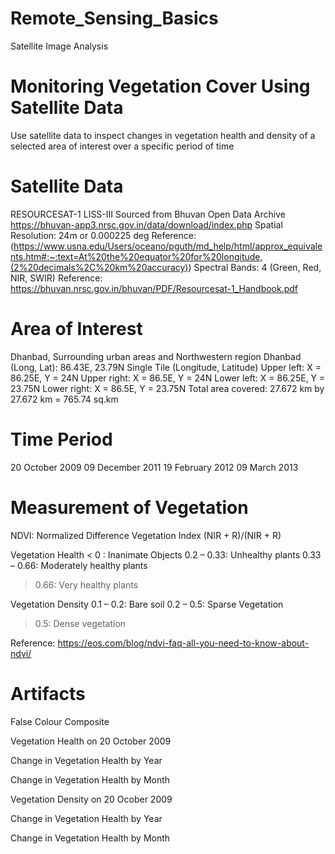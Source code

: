 # Remote_Sensing_Basics
Satellite Image Analysis

# Monitoring Vegetation Cover Using Satellite Data
Use satellite data to inspect changes in vegetation health and density of a selected area of interest over a specific period of time

# Satellite Data
RESOURCESAT-1 LISS-III
Sourced from Bhuvan Open Data Archive https://bhuvan-app3.nrsc.gov.in/data/download/index.php
Spatial Resolution: 24m or 0.000225 deg 
Reference: (https://www.usna.edu/Users/oceano/pguth/md_help/html/approx_equivalents.htm#:~:text=At%20the%20equator%20for%20longitude,(2%20decimals%2C%20km%20accuracy))
Spectral Bands: 4 (Green, Red, NIR, SWIR)
Reference: https://bhuvan.nrsc.gov.in/bhuvan/PDF/Resourcesat-1_Handbook.pdf

# Area of Interest
Dhanbad, Surrounding urban areas and Northwestern region
Dhanbad (Long, Lat): 86.43E, 23.79N
Single Tile (Longitude, Latitude)
Upper left: X = 86.25E, Y = 24N	Upper right: X = 86.5E, Y = 24N
Lower left: X = 86.25E, Y = 23.75N 	Lower right: X = 86.5E, Y = 23.75N
Total area covered: 27.672 km by 27.672 km = 765.74 sq.km

# Time Period
20 October 2009
09 December 2011
19 February 2012
09 March 2013

# Measurement of Vegetation
NDVI: Normalized Difference Vegetation Index
(NIR + R)/(NIR + R)

Vegetation Health
< 0 : Inanimate Objects
0.2 – 0.33: Unhealthy plants
0.33 – 0.66: Moderately healthy plants
> 0.66: Very healthy plants

Vegetation Density
0.1 – 0.2: Bare soil
0.2 – 0.5: Sparse Vegetation
> 0.5: Dense vegetation

Reference: https://eos.com/blog/ndvi-faq-all-you-need-to-know-about-ndvi/

# Artifacts

False Colour Composite


Vegetation Health on 20 October 2009

Change in Vegetation Health by Year

Change in Vegetation Health by Month

Vegetation Density on 20 Ocober 2009

Change in Vegetation Health by Year

Change in Vegetation Health by Month






